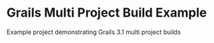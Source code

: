 # Grails Multi Project Build Example

Example project demonstrating Grails 3.1 multi project builds
